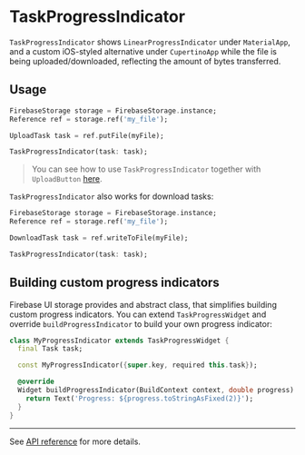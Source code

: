 # TaskProgressIndicator

`TaskProgressIndicator` shows `LinearProgressIndicator` under `MaterialApp`, and a custom iOS-styled alternative under `CupertinoApp` while the file is being uploaded/downloaded, reflecting the amount of bytes transferred.

## Usage

```dart
FirebaseStorage storage = FirebaseStorage.instance;
Reference ref = storage.ref('my_file');

UploadTask task = ref.putFile(myFile);

TaskProgressIndicator(task: task);
```

> You can see how to use `TaskProgressIndicator` together with `UploadButton` [here](https://github.com/firebase/FirebaseUI-Flutter/tree/main/packages/firebase_ui_storage/doc/upload-button.md#showing-upload-progress).

`TaskProgressIndicator` also works for download tasks:

```dart
FirebaseStorage storage = FirebaseStorage.instance;
Reference ref = storage.ref('my_file');

DownloadTask task = ref.writeToFile(myFile);

TaskProgressIndicator(task: task);
```

## Building custom progress indicators

Firebase UI storage provides and abstract class, that simplifies building custom progress indicators. You can extend `TaskProgressWidget` and override `buildProgressIndicator` to build your own progress indicator:

```dart
class MyProgressIndicator extends TaskProgressWidget {
  final Task task;

  const MyProgressIndicator({super.key, required this.task});

  @override
  Widget buildProgressIndicator(BuildContext context, double progress) {
    return Text('Progress: ${progress.toStringAsFixed(2)}');
  }
}
```

---

See [API reference](https://pub.dev/documentation/firebase_ui_storage/latest/firebase_ui_storage/TaskProgressIndicator-class.html) for more details.
